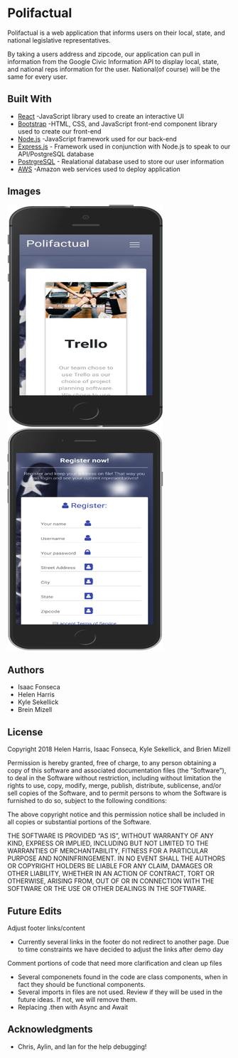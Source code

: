 # Polifactual

Polifactual is a web application that informs users on their local, state, and national legislative representatives.

By taking a users address and zipcode, our application can pull in information from the Google Civic Information API to display local, state, and national reps information for the user. National(of course) will be the same for every user.

## Built With

* [React](https://reactjs.org/docs/getting-started.html) -JavaScript library used to create an interactive UI
* [Bootstrap](https://getbootstrap.com/) -HTML, CSS, and JavaScript front-end component library used to create our front-end
* [Node.js](https://nodejs.org/en/about/) -JavaScript framework used for our back-end
* [Express.js](https://expressjs.com/) - Framework used in conjunction with Node.js to speak to our API/PostgreSQL database
* [PostrgreSQL](https://www.postgresql.org/) - Realational database used to store our user information
* [AWS](https://aws.amazon.com/) -Amazon web services used to deploy application

## Images
<img src= "/readme_images/TrelloShot.png" alt= "trello" height="500" width="350">

<img src= "/readme_images/screenshotRegister.png" alt= "Register mobile" height="500" width="350">

## Authors

* Isaac Fonseca
* Helen Harris
* Kyle Sekellick
* Brein Mizell

## License

Copyright 2018 Helen Harris, Isaac Fonseca, Kyle Sekellick, and Brien Mizell

Permission is hereby granted, free of charge, to any person obtaining a copy of this software and associated documentation files (the “Software”), to deal in the Software without restriction, including without limitation the rights to use, copy, modify, merge, publish, distribute, sublicense, and/or sell copies of the Software, and to permit persons to whom the Software is furnished to do so, subject to the following conditions:

The above copyright notice and this permission notice shall be included in all copies or substantial portions of the Software.

THE SOFTWARE IS PROVIDED “AS IS”, WITHOUT WARRANTY OF ANY KIND, EXPRESS OR IMPLIED, INCLUDING BUT NOT LIMITED TO THE WARRANTIES OF MERCHANTABILITY, FITNESS FOR A PARTICULAR PURPOSE AND NONINFRINGEMENT. IN NO EVENT SHALL THE AUTHORS OR COPYRIGHT HOLDERS BE LIABLE FOR ANY CLAIM, DAMAGES OR OTHER LIABILITY, WHETHER IN AN ACTION OF CONTRACT, TORT OR OTHERWISE, ARISING FROM, OUT OF OR IN CONNECTION WITH THE SOFTWARE OR THE USE OR OTHER DEALINGS IN THE SOFTWARE.


## Future Edits

Adjust footer links/content
- Currently several links in the footer do not redirect to another page. Due to time constraints we have decided to adjust the links after demo day

Comment portions of code that need more clarification and clean up files
 - Several componenets found in the code are class components, when in fact they should be functional components.
 - Several imports in files are not used. Review if they will be used in the future ideas. If not, we will remove them. 
 - Replacing .then with Async and Await

## Acknowledgments

* Chris, Aylin, and Ian for the help debugging!

